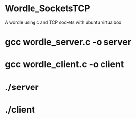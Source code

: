 # Wordle_SocketsTCP
A wordle using c and TCP sockets with ubuntu virtualbox

# gcc wordle_server.c -o server
# gcc wordle_client.c -o client

# ./server
# ./client
